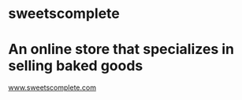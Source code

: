 # sweetscomplete

# An online store that specializes in selling baked goods

www.sweetscomplete.com
